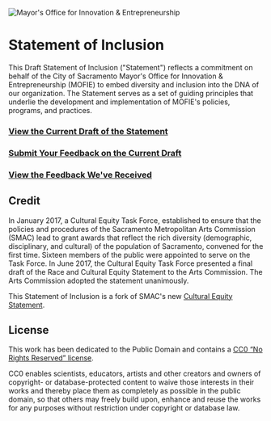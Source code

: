 ![Mayor's Office for Innovation & Entrepreneurship](https://innovatesac.org/img/mofie/logo-full.svg "logo")

# Statement of Inclusion

This Draft Statement of Inclusion ("Statement") reflects a commitment on behalf of the City of Sacramento Mayor's Office for Innovation & Entrepreneurship (MOFIE) to embed diversity and inclusion into the DNA of our organization. The Statement serves as a set of guiding principles that underlie the development and implementation of MOFIE's policies, programs, and practices.

### [View the Current Draft of the Statement](https://github.com/innovatesac/inclusion/blob/master/STATEMENT.md)

### [Submit Your Feedback on the Current Draft](https://goo.gl/forms/VXaSCVcEZcVk654s1)

### [View the Feedback We've Received](https://github.com/innovatesac/inclusion/issues)

## Credit

In January 2017,  a Cultural Equity Task Force, established to ensure that the policies and procedures of the Sacramento Metropolitan Arts Commission (SMAC) lead to grant awards that reflect the rich diversity (demographic, disciplinary, and cultural) of the population of Sacramento, convened for the first time. Sixteen members of the public were appointed to serve on the Task Force. In June 2017, the Cultural Equity Task Force presented a final draft of the Race and Cultural Equity Statement to the Arts Commission. The Arts Commission adopted the statement unanimously. 

This Statement of Inclusion is a fork of SMAC's new [Cultural Equity Statement](http://www.sacmetroarts.org/-/media/MetroArts/Files/RCE-Task-Force-2016-17/2017-SMAC-Cultural-Equity-Statement---FINAL.pdf?la=en).

## License

This work has been dedicated to the Public Domain and contains a [CC0 “No Rights Reserved” license](https://github.com/innovatesac/inclusion/blob/master/LICENSE.md).

CC0 enables scientists, educators, artists and other creators and owners of copyright- or database-protected content to waive those interests in their works and thereby place them as completely as possible in the public domain, so that others may freely build upon, enhance and reuse the works for any purposes without restriction under copyright or database law.
